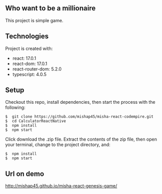 ## Who want to be a millionaire
This project is simple game.

## Technologies
Project is created with:
* react: 17.0.1
* react-dom: 17.0.1
* react-router-dom: 5.2.0
* typescript: 4.0.5

## Setup
Checkout this repo, install dependencies, then start the process with the following:

```
$  git clone https://github.com/mishap45/misha-react-codempire.git
$  cd CalculatorReactNative
$  npm install
$  npm start
```

Click download the .zip file. Extract the contents of the zip file, then open your terminal, change to the project directory, and:
```
$  npm install
$  npm start
```

## Url on demo
http://mishap45.github.io/misha-react-genesis-game/